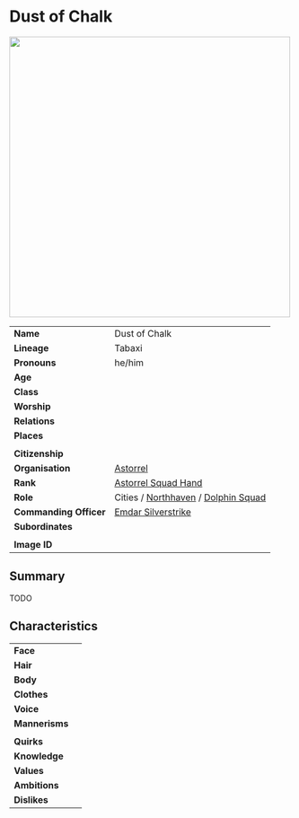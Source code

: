 # Dust of Chalk

<img src="https://raw.githubusercontent.com/jesskelsall/astarus-images/main/characters/portraits/imageid.png" height="500" />

|||
| --- | --- |
| **Name** | Dust of Chalk | character.3
| **Lineage** | Tabaxi |
| **Pronouns** | he/him |
| **Age** | |
| **Class** | |
| **Worship** | |
| **Relations** | |
| **Places** | |
|||
| **Citizenship** | |
| **Organisation** | [Astorrel](../organisations/government/astorrel/astorrel.md) |
| **Rank** | [Astorrel Squad Hand](../organisations/government/astorrel/ranks/astorrel-squad-hand.md) |
| **Role** | Cities / [Northhaven](../places/cities/northhaven.md) / [Dolphin Squad](../organisations/government/astorrel/squads/dolphin-squad.md) |
| **Commanding Officer** | [Emdar Silverstrike](emdar-silverstrike.md) |
| **Subordinates** | |
|||
| **Image ID** | |

## Summary

TODO

## Characteristics

| | |
| --- | --- |
| **Face** | | characteristics.2
| **Hair** | |
| **Body** | |
| **Clothes** | |
| **Voice** | |
| **Mannerisms** | |
| | |
| **Quirks** | |
| **Knowledge** | |
| **Values** | |
| **Ambitions** | |
| **Dislikes** | |
